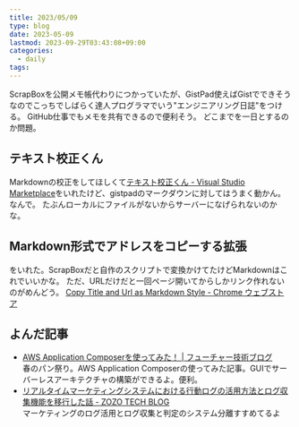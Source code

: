 ```yaml
---
title: 2023/05/09
type: blog
date: 2023-05-09
lastmod: 2023-09-29T03:43:08+09:00
categories:
  - daily
tags:
---
```


ScrapBoxを公開メモ帳代わりにつかっていたが、GistPad使えばGistでできそうなのでこっちでしばらく達人プログラマでいう"エンジニアリング日誌"をつける。
GitHub仕事でもメモを共有できるので便利そう。
どこまでを一日とするのか問題。

## テキスト校正くん

Markdownの校正をしてほしくて[テキスト校正くん - Visual Studio Marketplace](https://marketplace.visualstudio.com/items?itemName=ICS.japanese-proofreading)をいれたけど、gistpadのマークダウンに対してはうまく動かん。なんで。
たぶんローカルにファイルがないからサーバーになげられないのかな。

## Markdown形式でアドレスをコピーする拡張

をいれた。ScrapBoxだと自作のスクリプトで変換かけてたけどMarkdownはこれでいいかな。
ただ、URLだけだと一回ページ開いてからしかリンク作れないのがめんどう。
[Copy Title and Url as Markdown Style - Chrome ウェブストア](https://chrome.google.com/webstore/detail/copy-title-and-url-as-mar/fpmbiocnfbjpajgeaicmnjnnokmkehil/related)

## よんだ記事

- [AWS Application Composerを使ってみた！ | フューチャー技術ブログ](https://future-architect.github.io/articles/20230509a/)  
  春のパン祭り。AWS Application Composerの使ってみた記事。GUIでサーバーレスアーキテクチャの構築ができるよ。便利。
- [リアルタイムマーケティングシステムにおける行動ログの活用方法とログ収集機能を移行した話 - ZOZO TECH BLOG](https://techblog.zozo.com/entry/utilizing-logs-and-migrating-log-function-in-rtm)  
  マーケティングのログ活用とログ収集と判定のシステム分離すすめてるよ
